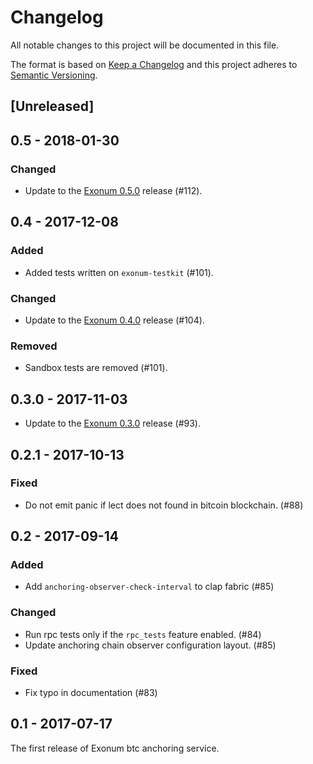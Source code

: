 # Changelog

All notable changes to this project will be documented in this file.

The format is based on [Keep a Changelog](http://keepachangelog.com/en/1.0.0/)
and this project adheres to [Semantic Versioning](http://semver.org/spec/v2.0.0.html).

## [Unreleased]

## 0.5 - 2018-01-30

### Changed
- Update to the [Exonum 0.5.0](https://github.com/exonum/exonum/releases/tag/v0.5) release (#112).

## 0.4 - 2017-12-08

### Added
- Added tests written on `exonum-testkit` (#101).

### Changed
- Update to the [Exonum 0.4.0](https://github.com/exonum/exonum/releases/tag/v0.4) release (#104).

### Removed
- Sandbox tests are removed (#101).

## 0.3.0 - 2017-11-03

- Update to the [Exonum 0.3.0](https://github.com/exonum/exonum/releases/tag/v0.3) release (#93).

## 0.2.1 - 2017-10-13

### Fixed
- Do not emit panic if lect does not found in bitcoin blockchain. (#88)

## 0.2 - 2017-09-14

### Added
- Add `anchoring-observer-check-interval` to clap fabric (#85)

### Changed
- Run rpc tests only if the `rpc_tests` feature enabled. (#84)
- Update anchoring chain observer configuration layout. (#85)

### Fixed
- Fix typo in documentation (#83)

## 0.1 - 2017-07-17

The first release of Exonum btc anchoring service.